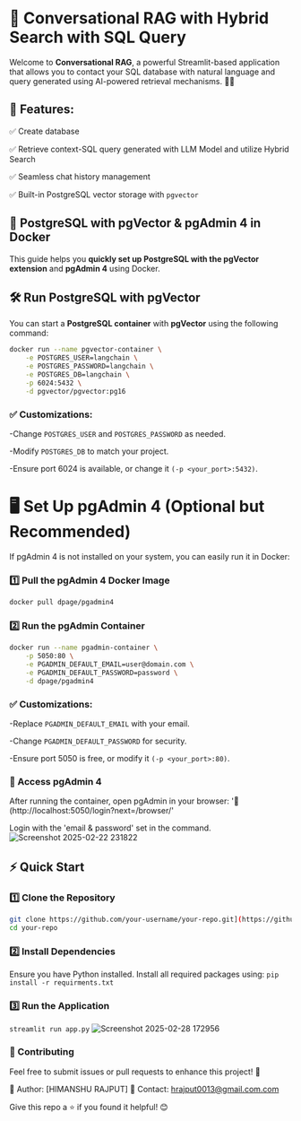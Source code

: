 # 🚀 Conversational RAG with Hybrid Search with SQL Query

Welcome to **Conversational RAG**, a powerful Streamlit-based application that allows you to contact your SQL database with natural language and query generated using AI-powered retrieval mechanisms. 📄💬

## 📌 Features:
✅ Create database

✅ Retrieve context-SQL query generated with LLM Model and utilize Hybrid Search

✅ Seamless chat history management  

✅ Built-in PostgreSQL vector storage with `pgvector` 

## 🚀 PostgreSQL with pgVector & pgAdmin 4 in Docker  

This guide helps you **quickly set up PostgreSQL with the pgVector extension** and **pgAdmin 4** using Docker.  

## 🛠️ **Run PostgreSQL with pgVector**  

You can start a **PostgreSQL container** with **pgVector** using the following command:  

```sh
docker run --name pgvector-container \
    -e POSTGRES_USER=langchain \
    -e POSTGRES_PASSWORD=langchain \
    -e POSTGRES_DB=langchain \
    -p 6024:5432 \
    -d pgvector/pgvector:pg16
```

### ✅ Customizations:

-Change `POSTGRES_USER` and `POSTGRES_PASSWORD` as needed.

-Modify `POSTGRES_DB` to match your project.

-Ensure port 6024 is available, or change it `(-p <your_port>:5432)`.


# 🖥️ Set Up pgAdmin 4 (Optional but Recommended)
If pgAdmin 4 is not installed on your system, you can easily run it in Docker:

### 1️⃣ Pull the pgAdmin 4 Docker Image
```sh
docker pull dpage/pgadmin4
```
### 2️⃣ Run the pgAdmin Container
```sh
docker run --name pgadmin-container \
    -p 5050:80 \
    -e PGADMIN_DEFAULT_EMAIL=user@domain.com \
    -e PGADMIN_DEFAULT_PASSWORD=password \
    -d dpage/pgadmin4
```
### ✅ Customizations:

-Replace `PGADMIN_DEFAULT_EMAIL` with your email.

-Change `PGADMIN_DEFAULT_PASSWORD` for security.

-Ensure port 5050 is free, or modify it `(-p <your_port>:80)`.

### 📌 Access pgAdmin 4

After running the container, open pgAdmin in your browser:
'🔗 (http://localhost:5050/login?next=/browser/'

Login with the 'email & password' set in the command.
![Screenshot 2025-02-22 231822](https://github.com/user-attachments/assets/2141b902-5907-4c27-bd6e-14d64f5e4156)

## ⚡ Quick Start

### 1️⃣ Clone the Repository  
```bash
git clone https://github.com/your-username/your-repo.git](https://github.com/HimanshuRajput013/RAG_POSTRESQL_HYBRID_SEARCH_WITH_SQL_QUERY
cd your-repo
```
### 2️⃣ Install Dependencies
Ensure you have Python installed. Install all required packages using:
```pip install -r requirments.txt```

### 3️⃣ Run the Application
```streamlit run app.py```
![Screenshot 2025-02-28 172956](https://github.com/user-attachments/assets/e908f94e-453b-4957-8a4d-50bafa90e176)
### 📢 Contributing
Feel free to submit issues or pull requests to enhance this project! 🚀

👤 Author: [HIMANSHU RAJPUT]
📧 Contact: hrajput0013@gmail.com.com

Give this repo a ⭐ if you found it helpful! 😊

